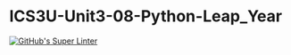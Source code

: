 # ICS3U-Unit3-08-Python-Leap_Year

[![GitHub's Super Linter](https://github.com/lily-liu-17/ICS3U-Unit3-08-Python-Leap_Year/workflows/GitHub's%20Super%20Linter/badge.svg)](https://github.com/lily-liu-17/ICS3U-Unit3-08-Python-Leap_Year/actions)
